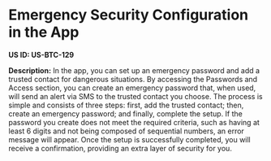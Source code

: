 # Emergency Security Configuration in the App

**US ID: US-BTC-129**

**Description:** In the app, you can set up an emergency password and add a trusted contact for dangerous situations. By accessing the Passwords and Access section, you can create an emergency password that, when used, will send an alert via SMS to the trusted contact you choose. The process is simple and consists of three steps: first, add the trusted contact; then, create an emergency password; and finally, complete the setup. If the password you create does not meet the required criteria, such as having at least 6 digits and not being composed of sequential numbers, an error message will appear. Once the setup is successfully completed, you will receive a confirmation, providing an extra layer of security for you.
